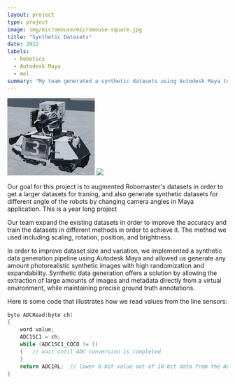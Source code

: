 ```yaml
---
layout: project
type: project
image: img/micromouse/micromouse-square.jpg
title: "Synthetic Datasets"
date: 2022
labels:
  - Robotics
  - Autodesk Maya
  - mel
summary: "My team generated a synthetic datasets using Autodesk Maya to get in use in Purdue Robomaster competition."
---
```


<div class="text-center p-4">
  <img width="200px" src="../img/robomaster/robo.png" class="img-thumbnail" >
  <img width="200px" src="../img/robomaster/rob.jpg" class="img-thumbnail" >
</div>

Our goal for this project is to augmented Robomaster's datasets in order to get a larger datasets for traning, and also generate  synthetic datasets for different angle of the robots by changing camera angles in Maya application. This is a year long project

Our team expand the existing datasets in order to improve the accuracy and train the datasets in different methods in order to achieve it. The method we used including scaling, rotation, position, and brightness.

In order to improve dataset size and variation, we implemented a synthetic data generation pipeline using Autodesk Maya and allowed us generate any amount photorealistic synthetic images with high randomization and expandability. Synthetic data generation offers a solution by allowing the extraction of large amounts of images and metadata directly from a virtual environment, while maintaining precise ground truth annotations.

Here is some code that illustrates how we read values from the line sensors:

```cpp
byte ADCRead(byte ch)
{
    word value;
    ADC1SC1 = ch;
    while (ADC1SC1_COCO != 1)
    {   // wait until ADC conversion is completed   
    }
    return ADC1RL;  // lower 8-bit value out of 10-bit data from the ADC
}
```
